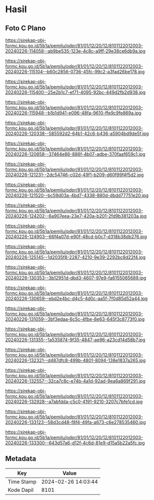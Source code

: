 # Hasil

## Foto C Plano

https://sirekap-obj-formc.kpu.go.id/5b1a/pemilu/pdpr/81/01/12/20/12/8101122012003-20240226-114058--ab9be535-123e-4c8c-a9ff-29e38ce6db9a.jpg

https://sirekap-obj-formc.kpu.go.id/5b1a/pemilu/pdpr/81/01/12/20/12/8101122012003-20240226-115104--b60c2856-0736-45fc-99c2-a3fad26be178.jpg

https://sirekap-obj-formc.kpu.go.id/5b1a/pemilu/pdpr/81/01/12/20/12/8101122012003-20240226-115400--25e2b1c7-ef71-4095-92bc-449d2fb2d938.jpg

https://sirekap-obj-formc.kpu.go.id/5b1a/pemilu/pdpr/81/01/12/20/12/8101122012003-20240226-115948--b1b1d941-e096-48fa-9610-ffe9c9fe869a.jpg

https://sirekap-obj-formc.kpu.go.id/5b1a/pemilu/pdpr/81/01/12/20/12/8101122012003-20240226-120338--585592d2-64b1-42c6-b436-a5904bd9de5f.jpg

https://sirekap-obj-formc.kpu.go.id/5b1a/pemilu/pdpr/81/01/12/20/12/8101122012003-20240226-120858--37464e86-886f-4b07-adbe-370faaf659c1.jpg

https://sirekap-obj-formc.kpu.go.id/5b1a/pemilu/pdpr/81/01/12/20/12/8101122012003-20240226-121231--2dc54746-c02d-49f1-b209-d60f99f4f5d2.jpg

https://sirekap-obj-formc.kpu.go.id/5b1a/pemilu/pdpr/81/01/12/20/12/8101122012003-20240226-121520--bc59d03a-4bd7-4338-880d-dbdd77751e20.jpg

https://sirekap-obj-formc.kpu.go.id/5b1a/pemilu/pdpr/81/01/12/20/12/8101122012003-20240226-124202--6a907eea-23e7-420a-b201-2fd9b381203a.jpg

https://sirekap-obj-formc.kpu.go.id/5b1a/pemilu/pdpr/81/01/12/20/12/8101122012003-20240226-124903--66f4a07d-e90f-48cd-b0c7-d318b38db276.jpg

https://sirekap-obj-formc.kpu.go.id/5b1a/pemilu/pdpr/81/01/12/20/12/8101122012003-20240226-125145--1d2035f8-2287-4210-9e39-2292bc8d22f4.jpg

https://sirekap-obj-formc.kpu.go.id/5b1a/pemilu/pdpr/81/01/12/20/12/8101122012003-20240226-130353--3b12951d-dbd3-4607-97e9-fa6155065689.jpg

https://sirekap-obj-formc.kpu.go.id/5b1a/pemilu/pdpr/81/01/12/20/12/8101122012003-20240226-130659--ebd2e4bc-d4c5-4d0c-aa5f-7f0d85d52a44.jpg

https://sirekap-obj-formc.kpu.go.id/5b1a/pemilu/pdpr/81/01/12/20/12/8101122012003-20240226-131059--3bf3edaa-6c5c-4fbe-8e63-645f3c8773f0.jpg

https://sirekap-obj-formc.kpu.go.id/5b1a/pemilu/pdpr/81/01/12/20/12/8101122012003-20240226-131355--1a535874-9f35-4847-ae96-a23cd14d58b7.jpg

https://sirekap-obj-formc.kpu.go.id/5b1a/pemilu/pdpr/81/01/12/20/12/8101122012003-20240226-132321--d487dfc8-499b-4801-8094-138e1837a265.jpg

https://sirekap-obj-formc.kpu.go.id/5b1a/pemilu/pdpr/81/01/12/20/12/8101122012003-20240226-132557--32ca7c8c-e74b-4a1d-92ad-9ea6a869f291.jpg

https://sirekap-obj-formc.kpu.go.id/5b1a/pemilu/pdpr/81/01/12/20/12/8101122012003-20240226-132928--a7abfdda-c5c0-4191-9210-3207c7bfe1cd.jpg

https://sirekap-obj-formc.kpu.go.id/5b1a/pemilu/pdpr/81/01/12/20/12/8101122012003-20240226-133123--58d3cd48-f8f4-49fa-a673-c6e278535460.jpg

https://sirekap-obj-formc.kpu.go.id/5b1a/pemilu/pdpr/81/01/12/20/12/8101122012003-20240226-133300--643d57a6-d12f-4c6d-81e9-d15a5b22a5fc.jpg


## Metadata

| Key        | Value               |
| ---------- | ------------------- |
| Time Stamp | 2024-02-26 14:03:44 |
| Kode Dapil | 8101                |



